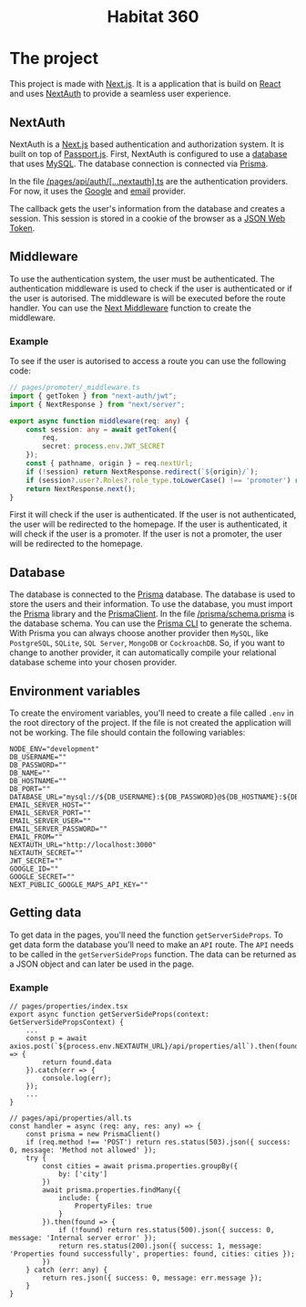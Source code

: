 <h1 align="center">Habitat 360</h1>

# The project
This project is made with [Next.js](https://nextjs.org/). It is a application that is build on [React](https://reactjs.org/) and uses [NextAuth](https://next-auth.js.org/) to provide a seamless user experience.

## NextAuth
NextAuth is a [Next.js](https://nextjs.org/) based authentication and authorization system. It is built on top of [Passport.js](https://www.passportjs.org/). First, NextAuth is configured to use a [database](https://next-auth.js.org/adapters/prisma) that uses [MySQL](https://www.mysql.com/). The database connection is connected via [Prisma](https://www.prisma.io/).

In the file [/pages/api/auth/[...nextauth].ts](https://github.com/NSMNIA/habitat/blob/main/pages/api/auth/%5B...nextauth%5D.ts) are the authentication providers. For now, it uses the [Google](https://next-auth.js.org/providers/google) and [email](https://next-auth.js.org/providers/email) provider.

The callback gets the user's information from the database and creates a session. This session is stored in a cookie of the browser as a [JSON Web Token](https://jwt.io/).

## Middleware
To use the authentication system, the user must be authenticated. The authentication middleware is used to check if the user is authenticated or if the user is autorised. The middleware is will be executed before the route handler. You can use the [Next Middleware](https://nextjs.org/docs/advanced-features/middleware) function to create the middleware.

### Example
To see if the user is autorised to access a route you can use the following code:
```typescript
// pages/promoter/_middleware.ts
import { getToken } from "next-auth/jwt";
import { NextResponse } from "next/server";

export async function middleware(req: any) {
    const session: any = await getToken({
        req,
        secret: process.env.JWT_SECRET
    });
    const { pathname, origin } = req.nextUrl;
    if (!session) return NextResponse.redirect(`${origin}/`);
    if (session?.user?.Roles?.role_type.toLowerCase() !== 'promoter') return NextResponse.redirect(`${origin}/`)
    return NextResponse.next();
}
```
First it will check if the user is authenticated. If the user is not authenticated, the user will be redirected to the homepage. If the user is authenticated, it will check if the user is a promoter. If the user is not a promoter, the user will be redirected to the homepage.

## Database
The database is connected to the [Prisma](https://www.prisma.io/) database. The database is used to store the users and their information. To use the database, you must import the [Prisma](https://www.prisma.io/) library and the [PrismaClient](https://www.prisma.io/docs/reference/tools-and-interfaces/prisma-client/). In the file [/prisma/schema.prisma](https://github.com/NSMNIA/habitat/blob/main/prisma/schema.prisma) is the database schema. You can use the [Prisma CLI](https://www.prisma.io/docs/reference/api-reference/command-reference) to generate the schema. With Prisma you can always choose another provider then `MySQL`, like `PostgreSQL`, `SQLite`, `SQL Server`, `MongoDB` or `CockroachDB`. So, if you want to change to another provider, it can automatically compile your relational database scheme into your chosen provider.

## Environment variables
To create the enviroment variables, you'll need to create a file called `.env` in the root directory of the project. If the file is not created the application will not be working. The file should contain the following variables:
```dotenv
NODE_ENV="development"
DB_USERNAME=""
DB_PASSWORD=""
DB_NAME=""
DB_HOSTNAME=""
DB_PORT=""
DATABASE_URL="mysql://${DB_USERNAME}:${DB_PASSWORD}@${DB_HOSTNAME}:${DB_PORT}/${DB_NAME}";
EMAIL_SERVER_HOST=""
EMAIL_SERVER_PORT=""
EMAIL_SERVER_USER=""
EMAIL_SERVER_PASSWORD=""
EMAIL_FROM=""
NEXTAUTH_URL="http://localhost:3000"
NEXTAUTH_SECRET=""
JWT_SECRET=""
GOOGLE_ID=""
GOOGLE_SECRET=""
NEXT_PUBLIC_GOOGLE_MAPS_API_KEY=""
```

## Getting data
To get data in the pages, you'll need the function `getServerSideProps`. To get data form the database you'll need to make an `API` route. The `API` needs to be called in the `getServerSideProps` function. The data can be returned as a JSON object and can later be used in the page.

### Example
```tsx
// pages/properties/index.tsx
export async function getServerSideProps(context: GetServerSidePropsContext) {
    ...
    const p = await axios.post(`${process.env.NEXTAUTH_URL}/api/properties/all`).then(found => {
        return found.data
    }).catch(err => {
        console.log(err);
    });
    ...
}
```
```tsx
// pages/api/properties/all.ts
const handler = async (req: any, res: any) => {
    const prisma = new PrismaClient()
    if (req.method !== 'POST') return res.status(503).json({ success: 0, message: 'Method not allowed' });
    try {
        const cities = await prisma.properties.groupBy({
            by: ['city']
        })
        await prisma.properties.findMany({
            include: {
                PropertyFiles: true
            }
        }).then(found => {
            if (!found) return res.status(500).json({ success: 0, message: 'Internal server error' });
            return res.status(200).json({ success: 1, message: 'Properties found successfully', properties: found, cities: cities });
        })
    } catch (err: any) {
        return res.json({ success: 0, message: err.message });
    }
}
```
